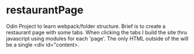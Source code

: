# restaurantPage

Odin Project to learn webpack/folder structure. Brief is to create a restaurant page with some tabs.  When clicking the tabs I build the site thru javascript using modules for each 'page'.
The only HTML outside of the <head> will be a single <div id="content>.